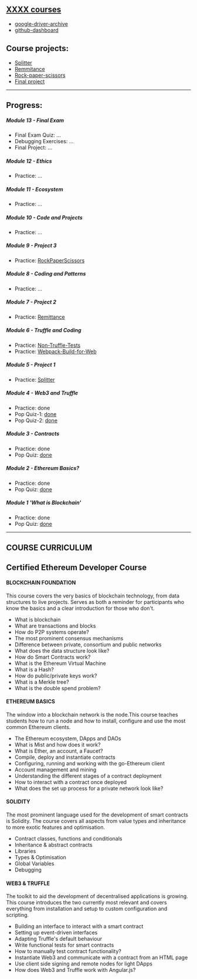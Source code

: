 ## [XXXX courses](https://academy.b9lab.com/dashboard)

- [google-driver-archive](https://drive.google.com/drive/u/2/folders/1J_li7m4BQdUXWfHGQu349MqSF358EMIV)
- [github-dashboard](https://github.com/users/Ebazhanov/projects/1)

Course projects:
---------------------
- [Splitter](https://github.com/Ebazhanov/b9lab-project1-splitter)
- [Remmitance](https://github.com/Ebazhanov/b9lab-project2-rock-paper-scissors)
- [Rock-paper-scissors](https://github.com/Ebazhanov/b9lab-Project3-rock-paper-scissors)
- [Final project](https://github.com/monkrus/solidity_test)


*****************************************************************************************************

Progress:
---------
##### Module 13 - Final Exam
- Final Exam Quiz: ...
- Debugging Exercises: ...
- Final Project: ...

##### Module 12 - Ethics
- Practice: ... 

##### Module 11 - Ecosystem
- Practice: ... 

##### Module 10 - Code and Projects
- Practice: ...

##### Module 9 - Project 3
- Practice: [RockPaperScissors]()

##### Module 8 - Coding and Patterns
- Practice: ...

##### Module 7 - Project 2
- Practice: [Remittance](https://github.com/Ebazhanov/smart-contract-remittance-b9lab)

##### Module 6 - Truffle and Coding
- Practice: [Non-Truffle-Tests](https://github.com/Ebazhanov/smart-contract-splitter-b9lab/tree/master/app-non-truffel)
- Practice: [Webpack-Build-for-Web](https://github.com/Ebazhanov/smart-contract-splitter-b9lab/tree/master/app-web)

##### Module 5 - Project 1
- Practice: [Splitter](https://github.com/Ebazhanov/smart-contract-splitter-b9lab)

##### Module 4 - Web3 and Truffle
- Practice: done
- Pop Quiz-1: [done](https://github.com/Ebazhanov/b9lab-ethereum-developer-course/blob/master/Module-4/Pop-Quiz-4.1.md)
- Pop Quiz-2: [done](https://github.com/Ebazhanov/b9lab-ethereum-developer-course/blob/master/Module-4/Pop-Quiz-4.2.md)

##### Module 3 - Contracts
- Practice: done
- Pop Quiz: [done](https://github.com/Ebazhanov/b9lab-ethereum-developer-course/tree/master/Module-3)

##### Module 2 - Ethereum Basics?
- Practice: done
- Pop Quiz: [done](https://github.com/Ebazhanov/b9lab-ethereum-developer-course/blob/master/Module-2/Pop-Quiz-2.md)

##### Module 1 'What is Blockchain' 
- Practice: done
- Pop Quiz: [done](https://github.com/Ebazhanov/b9lab-ethereum-developer-course/blob/master/Module-1/PracticeQuiz-1.md)


- - - - - - - - - - - - - - - - - - - - - 

## COURSE CURRICULUM
Certified Ethereum Developer Course
-----------------------------------
#### BLOCKCHAIN FOUNDATION
This course covers the very basics of blockchain technology, from data structures to live projects. Serves as both a reminder for participants who know the basics and a clear introduction for those who don't.

* What is blockchain
* What are transactions and blocks
* How do P2P systems operate?
* The most prominent consensus mechanisms
* Difference between private, consortium and public networks
* What does the data structure look like?
* How do Smart Contracts work?
* What is the Ethereum Virtual Machine
* What is a Hash?
* How do public/private keys work?
* What is a Merkle tree?
* What is the double spend problem?
#### ETHEREUM BASICS
The window into a blockchain network is the node.This course teaches students how to run a node and how to install, configure and use the most common Ethereum clients.

* The Ethereum ecosystem, DApps and DAOs
* What is Mist and how does it work?
* What is Ether, an account, a Faucet?
* Compile, deploy and instantiate contracts
* Configuring, running and working with the go-Ethereum client
* Account management and mining
* Understanding the different stages of a contract deployment
* How to interact with a contract once deployed
* What does the set up process for a private network look like?
#### SOLIDITY
The most prominent language used for the development of smart contracts is Solidity. The course covers all aspects from value types and inheritance to more exotic features and optimisation.

* Contract classes, functions and conditionals
* Inheritance & abstract contracts
* Libraries
* Types & Optimisation
* Global Variables
* Debugging
#### WEB3 & TRUFFLE
The toolkit to aid the development of decentralised applications is growing. This course introduces the two currently most relevant and covers everything from installation and setup to custom configuration and scripting.

* Building an interface to interact with a smart contract
* Setting up event-driven interfaces
* Adapting Truffle's default behaviour
* Write functional tests for smart contracts
* How to manually test contract functionality?
* Instantiate Web3 and communicate with a contract from an HTML page
* Use client side signing and remote nodes for light DApps
* How does Web3 and Truffle work with Angular.js?

